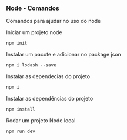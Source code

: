 ### Node - Comandos

Comandos para ajudar no uso do node


Iniciar um projeto node

```javascript
npm init 
```


Instalar um pacote e adicionar no package json

```javascript
npm i lodash --save
```

Instalar as dependecias do projeto

```javascript
npm i

```

Instalar as dependências do projeto

```javascript
npm install
```


Rodar um projeto Node local

```javascript
npm run dev
```
